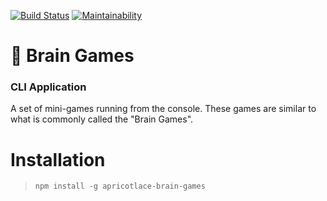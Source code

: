 [![Build Status](https://travis-ci.org/ApricotLace/project-lvl1-s368.svg?branch=master)](https://travis-ci.org/ApricotLace/project-lvl1-s368)
[![Maintainability](https://api.codeclimate.com/v1/badges/0eaff3cdf9c385f97b8d/maintainability)](https://codeclimate.com/github/ApricotLace/project-lvl1-s368/maintainability)
# 🎲 Brain Games
### **CLI Application**

A set of mini-games running from the console. These games are similar to what is commonly called the "Brain Games".
# Installation
> `npm install -g apricotlace-brain-games`
